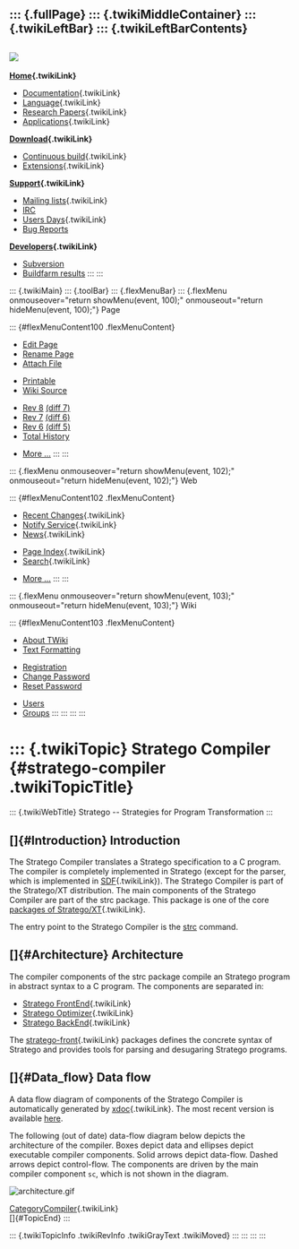 ::: {.fullPage}
::: {.twikiMiddleContainer}
::: {.twikiLeftBar}
::: {.twikiLeftBarContents}
  ----------------------------------------------------------------------------------
  [![](../pub/Stratego/StrategoLogo/StrategoLogoTextlessWhite-100px.png)](WebHome)
  ----------------------------------------------------------------------------------

**[Home](WebHome){.twikiLink}**

-   [Documentation](StrategoDocumentation){.twikiLink}
-   [Language](StrategoLanguage){.twikiLink}
-   [Research Papers](StrategoPublications){.twikiLink}
-   [Applications](StrategoApplication){.twikiLink}

**[Download](StrategoDownload){.twikiLink}**

-   [Continuous build](ContinuousBuild){.twikiLink}
-   [Extensions](AdditionalPackageDownload){.twikiLink}

**[Support](StrategoSupport){.twikiLink}**

-   [Mailing lists](MailingList){.twikiLink}
-   [IRC](irc://irc.freenode.net/#stratego)
-   [Users Days](StrategoUsersDay){.twikiLink}
-   [Bug Reports](http://yellowgrass.org/project/StrategoXT)

**[Developers](StrategoDev){.twikiLink}**

-   [Subversion](https://svn.strategoxt.org/repos/StrategoXT/strategoxt/trunk)
-   [Buildfarm
    results](http://hydra.nixos.org/jobset/strategoxt/strategoxt-release/all)
:::
:::

::: {.twikiMain}
::: {.toolBar}
::: {.flexMenuBar}
::: {.flexMenu onmouseover="return showMenu(event, 100);" onmouseout="return hideMenu(event, 100);"}
Page

::: {#flexMenuContent100 .flexMenuContent}
-   [Edit
    Page](http://www.program-transformation.org/edit/Stratego/StrategoCompiler?t=1536825372)
-   [Rename
    Page](http://www.program-transformation.org/rename/Stratego/StrategoCompiler)
-   [Attach
    File](http://www.program-transformation.org/attach/Stratego/StrategoCompiler)

<!-- -->

-   [Printable](http://www.program-transformation.org/view/Stratego/StrategoCompiler?skin=print.pattern)
-   [Wiki
    Source](http://www.program-transformation.org/view/Stratego/StrategoCompiler?skin=text&raw=on&contenttype=text/plain)

<!-- -->

-   [Rev
    8](http://www.program-transformation.org/view/Stratego/StrategoCompiler?rev=1.8)
    [(diff 7)](http://www.program-transformation.org/rdiff/Stratego/StrategoCompiler?rev1=1.8&rev2=1.7)
-   [Rev
    7](http://www.program-transformation.org/view/Stratego/StrategoCompiler?rev=1.7)
    [(diff 6)](http://www.program-transformation.org/rdiff/Stratego/StrategoCompiler?rev1=1.7&rev2=1.6)
-   [Rev
    6](http://www.program-transformation.org/view/Stratego/StrategoCompiler?rev=1.6)
    [(diff 5)](http://www.program-transformation.org/rdiff/Stratego/StrategoCompiler?rev1=1.6&rev2=1.5)
-   [Total
    History](http://www.program-transformation.org/rdiff/Stratego/StrategoCompiler)

<!-- -->

-   [More
    \...](http://www.program-transformation.org/oops/Stratego/StrategoCompiler?template=oopsmore&param1=1.8&param2=1.8)
:::
:::

::: {.flexMenu onmouseover="return showMenu(event, 102);" onmouseout="return hideMenu(event, 102);"}
Web

::: {#flexMenuContent102 .flexMenuContent}
-   [Recent Changes](WebChanges){.twikiLink}
-   [Notify Service](WebNotify){.twikiLink}
-   [News](WebNews){.twikiLink}

<!-- -->

-   [Page Index](WebIndex){.twikiLink}
-   [Search](WebSearch){.twikiLink}

<!-- -->

-   [More
    \...](http://www.program-transformation.org/oops/Stratego/StrategoCompiler?template=oopsmore&param1=1.8&param2=1.8)
:::
:::

::: {.flexMenu onmouseover="return showMenu(event, 103);" onmouseout="return hideMenu(event, 103);"}
Wiki

::: {#flexMenuContent103 .flexMenuContent}
-   [About
    TWiki](http://www.program-transformation.org/view/TWiki/WebHome)
-   [Text
    Formatting](http://www.program-transformation.org/view/TWiki/TextFormattingRules)

<!-- -->

-   [Registration](http://www.program-transformation.org/view/TWiki/TWikiRegistration)
-   [Change
    Password](http://www.program-transformation.org/view/TWiki/ChangePassword)
-   [Reset
    Password](http://www.program-transformation.org/view/TWiki/ResetPassword)

<!-- -->

-   [Users](http://www.program-transformation.org/view/Main/TWikiUsers)
-   [Groups](http://www.program-transformation.org/view/Main/TWikiGroups)
:::
:::
:::
:::

::: {.twikiTopic}
Stratego Compiler {#stratego-compiler .twikiTopicTitle}
=================

::: {.twikiWebTitle}
Stratego \-- Strategies for Program Transformation
:::

[]{#Introduction} Introduction
------------------------------

The Stratego Compiler translates a Stratego specification to a C
program. The compiler is completely implemented in Stratego (except for
the parser, which is implemented in [SDF](SDF){.twikiLink}). The
Stratego Compiler is part of the Stratego/XT distribution. The main
components of the Stratego Compiler are part of the strc package. This
package is one of the core [packages of
Stratego/XT](StrategoXTPackages){.twikiLink}.

The entry point to the Stratego Compiler is the
[strc](http://hydra.nixos.org/job/strategoxt-docs/strategoxt-manual/html/latest/download/1/manual/chunk-chapter/ref-strc.html)
command.

[]{#Architecture} Architecture
------------------------------

The compiler components of the strc package compile an Stratego program
in abstract syntax to a C program. The components are separated in:

-   [Stratego FrontEnd](StrategoFrontEnd){.twikiLink}
-   [Stratego Optimizer](StrategoOptimizer){.twikiLink}
-   [Stratego BackEnd](StrategoBackEnd){.twikiLink}

The [stratego-front](StrategoFront){.twikiLink} packages defines the
concrete syntax of Stratego and provides tools for parsing and
desugaring Stratego programs.

[]{#Data_flow} Data flow
------------------------

A data flow diagram of components of the Stratego Compiler is
automatically generated by
[xdoc](ExtendibleDocumentationGenerator){.twikiLink}. The most recent
version is available [here](http://www.levellers.nl/strc.ps).

The following (out of date) data-flow diagram below depicts the
architecture of the compiler. Boxes depict data and ellipses depict
executable compiler components. Solid arrows depict data-flow. Dashed
arrows depict control-flow. The components are driven by the main
compiler component `sc`, which is not shown in the diagram.

![architecture.gif](http://www.stratego-language.org/sc/architecture.gif)

[CategoryCompiler](CategoryCompiler){.twikiLink}\
[]{#TopicEnd}
:::

::: {.twikiTopicInfo .twikiRevInfo .twikiGrayText .twikiMoved}
:::
:::
:::
:::
